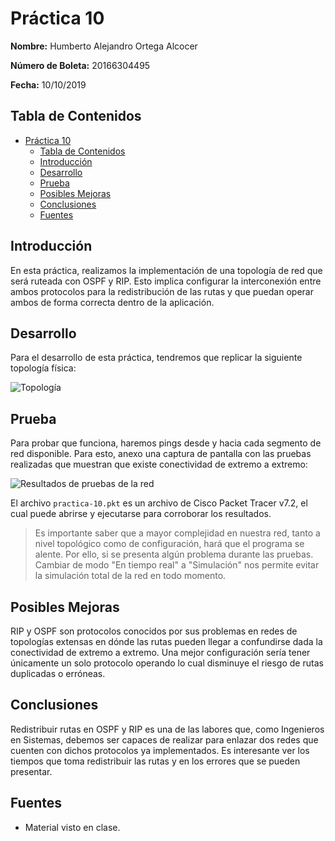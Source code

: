 # Práctica 10

**Nombre:** Humberto Alejandro Ortega Alcocer

**Número de Boleta:** 20166304495

**Fecha:** 10/10/2019

## Tabla de Contenidos

- [Práctica 10](#pr%c3%a1ctica-10)
  - [Tabla de Contenidos](#tabla-de-contenidos)
  - [Introducción](#introducci%c3%b3n)
  - [Desarrollo](#desarrollo)
  - [Prueba](#prueba)
  - [Posibles Mejoras](#posibles-mejoras)
  - [Conclusiones](#conclusiones)
  - [Fuentes](#fuentes)

## Introducción

En esta práctica, realizamos la implementación de una topología de red que será ruteada con OSPF y RIP. Esto implica configurar la interconexión entre ambos protocolos para la redistribución de las rutas y que puedan operar ambos de forma correcta dentro de la aplicación.

## Desarrollo

Para el desarrollo de esta práctica, tendremos que replicar la siguiente topología física:

![Topología][topology-img]

## Prueba

Para probar que funciona, haremos pings desde y hacia cada segmento de red disponible. Para esto, anexo una captura de pantalla con las pruebas realizadas que muestran que existe conectividad de extremo a extremo:

![Resultados de pruebas de la red][results-img]

El archivo `practica-10.pkt` es un archivo de Cisco Packet Tracer v7.2, el cual puede abrirse y ejecutarse para corroborar los resultados.

> Es importante saber que a mayor complejidad en nuestra red, tanto a nivel topológico como de configuración, hará que el programa se alente. Por ello, si se presenta algún problema durante las pruebas. Cambiar de modo "En tiempo real" a "Simulación" nos permite evitar la simulación total de la red en todo momento.

## Posibles Mejoras

RIP y OSPF son protocolos conocidos por sus problemas en redes de topologías extensas en dónde las rutas pueden llegar a confundirse dada la conectividad de extremo a extremo. Una mejor configuración sería tener únicamente un solo protocolo operando lo cual disminuye el riesgo de rutas duplicadas o erróneas.

## Conclusiones

Redistribuir rutas en OSPF y RIP es una de las labores que, como Ingenieros en Sistemas, debemos ser capaces de realizar para enlazar dos redes que cuenten con dichos protocolos ya implementados. Es interesante ver los tiempos que toma redistribuir las rutas y en los errores que se pueden presentar.

## Fuentes

- Material visto en clase.

[topology-img]: https://imgur.com/c5C4XxE.png
[results-img]: https://imgur.com/UqhRdrZ.png
